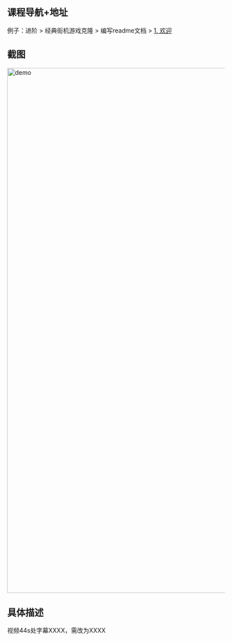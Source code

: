 ## 课程导航+地址
例子：进阶 > 经典街机游戏克隆 > 编写readme文档 > [1. 欢迎](教室地址链接)

## 截图
<img width="1212" alt="demo" src="图片地址">

## 具体描述
视频44s处字幕XXXX，需改为XXXX
